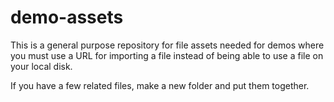 # demo-assets
This is a general purpose repository for file assets needed for demos where you must use a URL for importing a file
instead of being able to use a file on your local disk.

If you have a few related files, make a new folder and put them together.
